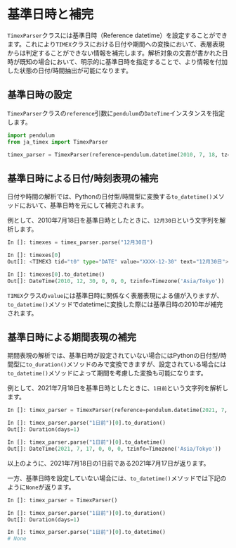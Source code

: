 # 基準日時と補完
`TimexParser`クラスには基準日時（Reference datetime）を設定することができます。これにより`TIMEX`クラスにおける日付や期間への変換において、表層表現からは判定することができない情報を補完します。解析対象の文書が書かれた日時が既知の場合において、明示的に基準日時を指定することで、より情報を付加した状態の日付/時間抽出が可能になります。

## 基準日時の設定
`TimexParser`クラスの`reference`引数に`pendulum`の`DateTime`インスタンスを指定します。

```py
import pendulum
from ja_timex import TimexParser

timex_parser = TimexParser(reference=pendulum.datetime(2010, 7, 18, tz="Asia/Tokyo"))
```

## 基準日時による日付/時刻表現の補完
日付や時間の解析では、Pythonの日付型/時間型に変換する`to_datetime()`メソッドにおいて、基準日時を元にして補完されます。

例として、2010年7月18日を基準日時としたときに、`12月30日`という文字列を解析します。

```py
In []: timexes = timex_parser.parse("12月30日")

In []: timexes[0]
Out[]: <TIMEX3 tid="t0" type="DATE" value="XXXX-12-30" text="12月30日">

In []: timexes[0].to_datetime()
Out[]: DateTime(2010, 12, 30, 0, 0, 0, tzinfo=Timezone('Asia/Tokyo'))
```

`TIMEX`クラスの`value`には基準日時に関係なく表層表現による値が入りますが、`to_datetime()`メソッドでdatetimeに変換した際には基準日時の2010年が補完されます。


## 基準日時による期間表現の補完
期間表現の解析では、基準日時が設定されていない場合にはPythonの日付型/時間型に`to_duration()`メソッドのみで変換できますが、設定されている場合には`to_datetime()`メソッドによって期間を考慮した変換も可能になります。

例として、2021年7月18日を基準日時としたときに、`1日前`という文字列を解析します。

```py
In []: timex_parser = TimexParser(reference=pendulum.datetime(2021, 7, 18, tz="Asia/Tokyo"))

In []: timex_parser.parse("1日前")[0].to_duration()
Out[]: Duration(days=1)

In []: timex_parser.parse("1日前")[0].to_datetime()
Out[]: DateTime(2021, 7, 17, 0, 0, 0, tzinfo=Timezone('Asia/Tokyo'))
```

以上のように、2021年7月18日の1日前である2021年7月17日が返ります。

一方、基準日時を設定していない場合には、`to_datetime()`メソッドでは下記のように`None`が返ります。

```py
In []: timex_parser = TimexParser()

In []: timex_parser.parse("1日前")[0].to_duration()
Out[]: Duration(days=1)

In []: timex_parser.parse("1日前")[0].to_datetime()
# None
```
